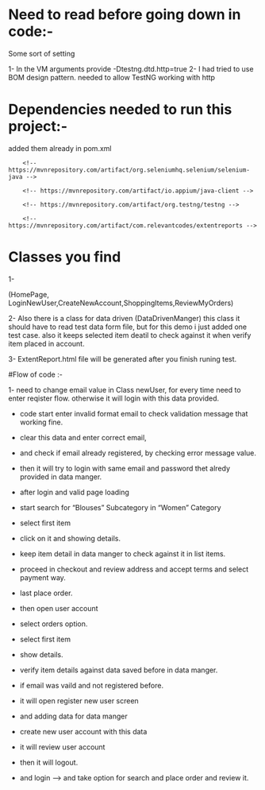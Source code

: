 # Need to read before going down in code:-
Some sort of setting 

1- In the VM arguments provide -Dtestng.dtd.http=true
2- I had tried to use BOM design pattern.
needed to allow TestNG working with http

# Dependencies needed to run this project:- 

added them already in   pom.xml

        <!-- https://mvnrepository.com/artifact/org.seleniumhq.selenium/selenium-java -->
  
        <!-- https://mvnrepository.com/artifact/io.appium/java-client -->

        <!-- https://mvnrepository.com/artifact/org.testng/testng -->

        <!-- https://mvnrepository.com/artifact/com.relevantcodes/extentreports -->



# Classes you find
1- 

(HomePage, LoginNewUser,CreateNewAccount,ShoppingItems,ReviewMyOrders)

2- Also there is a class for data driven  (DataDrivenManger)
this class it should have to read test data form file, but for this demo 
i just added one test case.
also it keeps selected item deatil to check against it when verify item placed in account.

3- ExtentReport.html file will be generated after you finish runing test.


#Flow of code :-

1- need to  change email value in Class newUser, for every time need to enter reqister flow.
otherwise it will login with this data provided.

* code start enter invalid format email to check validation message that working fine.
* clear this data and enter correct email, 
* and check if email already registered, by checking error message value.
* then it will try to login with same email and password thet alredy provided in data manger.
* after login and valid page loading
* start search for “Blouses” Subcategory in “Women” Category
* select first item
* click on it and showing details.
* keep item detail in data manger to check against it in list items.
* proceed in checkout and review address and accept terms and select payment way.
* last place order.

* then open user account
* select orders option.
* select first item 
* show details.
* verify item details against data saved before in data manger.


* if email was vaild and not registered before.
* it will open register new user screen 
* and adding data for data manger 
* create new user account with this data
* it will review user account 
* then it will logout.
* and login --> and take option for search and place order and review it.


 
 



